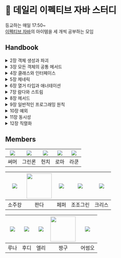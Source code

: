 # 🍜 데일리 이펙티브 자바 스터디  

등교하는 매일 17:50~  
[이펙티브 자바](http://aladin.kr/p/1bCBy)의 아이템을 세 개씩 공부하는 모임   

## Handbook  

<details>
<summary>2장 객체 생성과 파괴</summary>
<div markdown="1">       
  
  - [정적 팩토리 메서드로 생성 목적에 맞는 객체를 생성하라](./handbook/02/01.정적%20팩토리%20메서드로%20생성%20목적에%20맞는%20객체를%20생성하라.md)  
  - [매개변수가 많으면, 빌더로 효율적이고 안전하게 생성할 수 있다](./handbook/02/02.매개변수가%20많으면%2C%20빌더로%20효율적이고%20안전하게%20생성할%20수%20있다.md)  
  - [Enum(열거타입) 방식, 또는 PRIVATE 생성자로서 인스턴스가 오직 하나뿐인 싱글턴임을 보증하라](./handbook/02/03.Enum(열거타입)%20방식%2C%20또는%20PRIVATE%20생성자로서%20인스턴스가%20오직%20하나뿐인%20싱글턴임을%20보증하라.md)  
  - [인스턴스화를 막으려거든 private 생성자를 사용하라](./handbook/02/04.인스턴스화를%20막으려거든%20private%20생성자를%20사용하라.md)  
  - [자원을 직접 명시하지 말고 의존 객체 주입을 사용하라](./handbook/02/05.자원을%20직접%20명시하지%20말고%20의존%20객체%20주입을%20사용하라.md)  
  - [불필요한 객체 생성을 피하라](./handbook/02/06.불필요한%20객체%20생성을%20피하라.md)  
  - [메모리 누수가 발생할 가능성이 있는 객체는 미리 처리하라](./handbook/02/07.메모리%20누수가%20발생할%20가능성이%20있는%20객체는%20미리%20처리하라.md)  
  - [finalizer와 cleaner 사용을 피하라. (그냥 쓰지마라)](./handbook/02/08.finalizer와%20cleaner%20사용을%20피하라.%20(그냥%20쓰지마라).md)  
  - [try-finally 보다는 try-with-resources를 사용하라](./handbook/02/09.try-finally%20보다는%20try-with-resources를%20사용하라.md)  
  
</div>
</details>

<details>
<summary>3장 모든 객체의 공통 메서드</summary>
<div markdown="1">       

  - [equals 만들 때 일반규약을 지켜라 귀찮으면 IDE가 만들어주는거 써라](./handbook/03/10.equals%20만들%20때%20일반규약을%20지켜라%20귀찮으면%20IDE가%20만들어주는거%20써라.md)  
  - [equals 를 재정의 하려거든 hashCode 도 재정의하라](./handbook/03/11.equals%20를%20재정의%20하려거든%20hashCode%20도%20재정의하라.md)  
  - [유용한 정보를 가지도록 toString을 재정의하자](./handbook/03/12.유용한%20정보를%20가지도록%20toString을%20재정의하자.md)  
  - [clone 재정의는 주의해서 진행](./handbook/03/13.clone%20재정의는%20주의해서%20진행.md)  
  - [Comparable을 구현할지 고려하라](./handbook/03/14.Comparable을%20구현할지%20고려하라.md)  
  
</div>
</details>

<details>
<summary>4장 클래스와 인터페이스</summary>
<div markdown="1">       
  
  - [클래스와 멤버의 접근 권한을 최소화하라](./handbook/04/15.클래스와%20멤버의%20접근%20권한을%20최소화하라.md)  
  - [public 클래스의 필드를 외부로 직접 노출하지 마라](./handbook/04/16.public%20클래스의%20필드를%20외부로%20직접%20노출하지%20마라.md)  
  - [변경 가능성을 최소화하라. 불변 객체를 만들자](./handbook/04/17.변경%20가능성을%20최소화하라.%20불변%20객체를%20만들자.md)  
  - [상속보다는 컴포지션과 전달을 사용하자. 래퍼클래스가 더 강력하다](./handbook/04/18.상속보다는%20컴포지션과%20전달을%20사용하자.%20래퍼클래스가%20더%20강력하다.md)  
  - [상속을 고려해 설계하고 문서화하라. 그러지 않았다면 상속은 금지하라](./handbook/04/19.상속을%20고려해%20설계하고%20문서화하라.%20그러지%20않았다면%20상속은%20금지하라.md)
  - [추상 클래스보다는 인터페이스를 우선하라](./handbook/04/20.추상%20클래스보다는%20인터페이스를%20우선하라.md)  
  - [인터페이스는 구현하는 쪽을 생각해 설계하라](./handbook/04/21.인터페이스는%20구현하는%20쪽을%20생각해%20설계하라.md)  
  - [상수 인터페이스 절대 쓰지마라](./handbook/04/22.상수%20인터페이스%20절대%20쓰지마라.md)  
  - [태그 달린 클래스보다는 클래스 계층구조를 활용하라](./handbook/04/23.%20태그%20달린%20클래스보다는%20클래스%20계층구조를%20활용하라.md)
  - [멤버 클래스는 되도록 static으로 만들라](./handbook/04/24.%20멤버%20클래스는%20되도록%20static으로%20만들라.md)  
  - [톱레벨 클래스는 한 파일에 하나만 담기](./handbook/04/25.%20톱레벨%20클래스는%20한%20파일에%20하나만%20담기.md)  
</div>
</details>

<details>
<summary>5장 제네릭</summary>
<div markdown="1">       
  
  - [로 타입은 사용하지 말라](./handbook/05/26.%20로%20타입은%20사용하지%20말라.md)  
  - [비검사 경고를 제거하라](./handbook/05/27.%20비검사%20경고를%20제거하라.md)  
  - [배열보다는 리스트를 사용하라](./handbook/05/28.%20배열보다는%20리스트를%20사용하라.md)
  - [이왕이면 제네릭 타입으로 만들라](./handbook/05/29.%20이왕이면%20제네릭%20타입으로%20만들라.md)
  - [이왕이면 제네릭 메서드로 만들라](./handbook/05/30.이왕이면%20제네릭%20메서드로%20만들라.md)
  - [한정적 와일드카드를 사용해 API 유연성을 높이라](./handbook/05/31.한정적%20와일드카드를%20사용해%20API%20유연성을%20높이라.md)
  - [제네릭과 가변인수를 함께 쓸 때는 신중해라](./handbook/05//32.%20제네릭과%20가변인수를%20함께%20쓸%20때는%20신중해라.md)
  - [타입 안전 이종 컨테이너를 고려하라](./handbook/05/33.%20타입%20안전%20이종%20컨테이너를%20고려하라.md)
</div>
</details>

<details>
<summary>6장 열거 타입과 애너테이션</summary>
<div markdown="1">
  
  - [34. int 상수 대신 열거 타입을 사용하라](./handbook/06/34.%20int%20상수%20대신%20열거%20타입%20써라.md)  
  - [35. ordinal 메서드 대신 인스턴스 필드를 사용하라](./handbook/06/35.%20ordinal%20메서드%20대신%20인스턴스%20필드를%20사용하라.md)
  - [36.비트 필드 대신 EnumSet을 사용하라](./handbook/06/36.%20비트%20필드%20대신%20EnumSet을%20사용하라.md)
  - [37. ordinal 인덱싱 대신 EnumMap을 사용하라](./handbook/06/37.%20ordinal%20인덱싱%20대신%20EnumMap을%20사용하라.md)
  - [38. 확장할 수 있는 열거 타입이 필요하면 인터페이스를 사용하라](./handbook/06/확장할%20수%20있는%20열거%20타입이%20필요하면%20인터페이스를%20사용하라.md)
  - [39. 명명 패턴보다 애너테이션을 사용하라](./handbook/06/39%20명명%20패턴보다%20애너테이션을%20사용하라.md)
</div>
</details>

<details>
<summary>7장 람다와 스트림</summary>
<div markdown="1">       

</div>
</details>

<details>
<summary>8장 메서드</summary>
<div markdown="1">       

</div>
</details>

<details>
<summary>9장 일반적인 프로그래밍 원칙</summary>
<div markdown="1">       

</div>
</details>

<details>
<summary>10장 예외</summary>
<div markdown="1">       

</div>
</details>

<details>
<summary>11장 동시성</summary>
<div markdown="1">       

</div>
</details>

<details>
<summary>12장 직렬화</summary>
<div markdown="1">       

</div>
</details>

## Members  

|[![](https://github.com/hyewoncc.png?size=80)](https://github.com/hyewoncc)|[![](https://github.com/jaejae-yoo.png?size=80)](https://github.com/jaejae-yoo) |[![](https://github.com/BETTERFUTURE4.png?size=80)](https://github.com/BETTERFUTURE4) | [![](https://github.com/kbsat.png?size=80)](https://github.com/kbsat) | [![](https://github.com/nbalance97.png?size=80)](https://github.com/nbalance97) |  
|:---:|:---:|:---:|:---:|:---:|
| 써머 | 그린론 | 헌치 | 로마 | 라쿤 |  


|[![](https://github.com/sojukang.png?size=80)](https://github.com/sojukang)|[<img src="https://github.com/woong7.png" width="80">](https://github.com/woong7) |[![](https://github.com/SuyeonChoi.png?size=80)](https://github.com/SuyeonChoi) | [![](https://github.com/jojogreen91.png?size=80)](https://github.com/jojogreen91) | [![](https://github.com/Byeongju-Kong.png?size=80)](https://github.com/Byeongju-Kong) |  
|:---:|:---:|:---:|:---:|:---:|  
| 소주캉 | 판다 | 페퍼 | 조조그린 | 크리스 |  


|[![](https://github.com/RunaNam.png?size=80)](https://github.com/RunaNam)|[![](https://github.com/devHudi.png?size=80)](https://github.com/devHudi) |[![](https://github.com/RIANAEH.png?size=80)](https://github.com/RIANAEH) | [<img src="https://github.com/sc0116.png" width="80">](https://github.com/sc0116) | [![](https://github.com/awesomeo184.png?size=80)](https://github.com/awesomeo184) |  
|:---:|:---:|:---:|:---:|:---:|  
| 루나 | 후디 | 엘리 | 짱구 | 어썸오 |  

